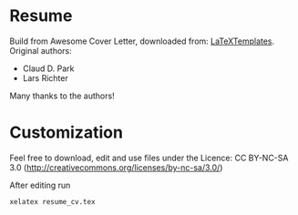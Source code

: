 # Resume

Build from Awesome Cover Letter, downloaded from: [LaTeXTemplates](http://www.LaTeXTemplates.com).
Original authors:

- Claud D. Park
- Lars Richter

Many thanks to the authors!

# Customization

Feel free to download, edit and use files under the Licence: CC BY-NC-SA 3.0 (http://creativecommons.org/licenses/by-nc-sa/3.0/)

After editing run

```
xelatex resume_cv.tex
```
